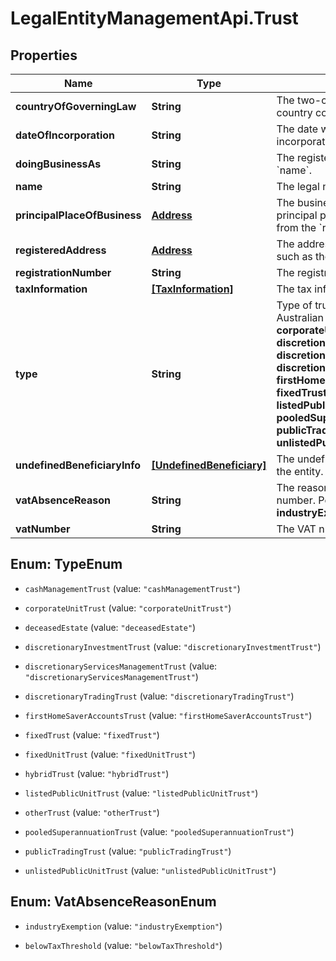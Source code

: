 # LegalEntityManagementApi.Trust

## Properties

Name | Type | Description | Notes
------------ | ------------- | ------------- | -------------
**countryOfGoverningLaw** | **String** | The two-character [ISO 3166-1 alpha-2](https://en.wikipedia.org/wiki/ISO_3166-1_alpha-2) country code of the governing country. | 
**dateOfIncorporation** | **String** | The date when the legal arrangement was incorporated in YYYY-MM-DD format. | [optional] 
**doingBusinessAs** | **String** | The registered name, if different from the &#x60;name&#x60;. | [optional] 
**name** | **String** | The legal name. | 
**principalPlaceOfBusiness** | [**Address**](Address.md) | The business address. Required if the principal place of business is different from the &#x60;registeredAddress&#x60;. | [optional] 
**registeredAddress** | [**Address**](Address.md) | The address registered at the registrar, such as the Chamber of Commerce. | 
**registrationNumber** | **String** | The registration number. | [optional] 
**taxInformation** | [**[TaxInformation]**](TaxInformation.md) | The tax information of the entity. | [optional] 
**type** | **String** | Type of trust.  Possible values for Australian trusts: **cashManagementTrust**, **corporateUnitTrust**, **deceasedEstate**, **discretionaryInvestmentTrust**, **discretionaryServicesManagementTrust**, **discretionaryTradingTrust**, **firstHomeSaverAccountsTrust**, **fixedTrust**, **fixedUnitTrust**, **hybridTrust**, **listedPublicUnitTrust**, **otherTrust**, **pooledSuperannuationTrust**, **publicTradingTrust**, **unlistedPublicUnitTrust**. | 
**undefinedBeneficiaryInfo** | [**[UndefinedBeneficiary]**](UndefinedBeneficiary.md) | The undefined beneficiary information of the entity. | [optional] 
**vatAbsenceReason** | **String** | The reason for not providing a VAT number.  Possible values: **industryExemption**, **belowTaxThreshold**. | [optional] 
**vatNumber** | **String** | The VAT number. | [optional] 



## Enum: TypeEnum


* `cashManagementTrust` (value: `"cashManagementTrust"`)

* `corporateUnitTrust` (value: `"corporateUnitTrust"`)

* `deceasedEstate` (value: `"deceasedEstate"`)

* `discretionaryInvestmentTrust` (value: `"discretionaryInvestmentTrust"`)

* `discretionaryServicesManagementTrust` (value: `"discretionaryServicesManagementTrust"`)

* `discretionaryTradingTrust` (value: `"discretionaryTradingTrust"`)

* `firstHomeSaverAccountsTrust` (value: `"firstHomeSaverAccountsTrust"`)

* `fixedTrust` (value: `"fixedTrust"`)

* `fixedUnitTrust` (value: `"fixedUnitTrust"`)

* `hybridTrust` (value: `"hybridTrust"`)

* `listedPublicUnitTrust` (value: `"listedPublicUnitTrust"`)

* `otherTrust` (value: `"otherTrust"`)

* `pooledSuperannuationTrust` (value: `"pooledSuperannuationTrust"`)

* `publicTradingTrust` (value: `"publicTradingTrust"`)

* `unlistedPublicUnitTrust` (value: `"unlistedPublicUnitTrust"`)





## Enum: VatAbsenceReasonEnum


* `industryExemption` (value: `"industryExemption"`)

* `belowTaxThreshold` (value: `"belowTaxThreshold"`)




